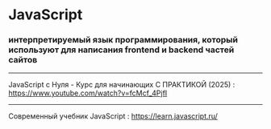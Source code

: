 # JavaScript

### интерпретируемый язык программирования, который используют для написания frontend и backend частей сайтов

____

JavaScript c Нуля - Курс для начинающих С ПРАКТИКОЙ (2025) : https://www.youtube.com/watch?v=fcMcf_4PjfI

___

Современный учебник JavaScript : https://learn.javascript.ru/

